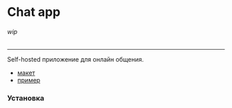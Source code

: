 # Chat app
###### wip
___
Self-hosted приложение для онлайн общения.

- [макет](https://www.figma.com/file/plLI48I2jFZsK2w9Fk8oLS/Chat-app-sample?type=design&node-id=0%3A1&t=hRPcGmw3qXJecpOF-1)
- [пример](https://iridescent-cocada-21bdb1.netlify.app/)

### Установка

